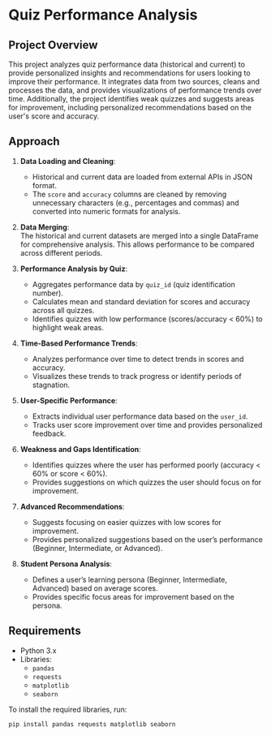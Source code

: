 # Quiz Performance Analysis

## Project Overview

This project analyzes quiz performance data (historical and current) to provide personalized insights and recommendations for users looking to improve their performance. It integrates data from two sources, cleans and processes the data, and provides visualizations of performance trends over time. Additionally, the project identifies weak quizzes and suggests areas for improvement, including personalized recommendations based on the user's score and accuracy.

## Approach

1. **Data Loading and Cleaning**:  
   - Historical and current data are loaded from external APIs in JSON format.
   - The `score` and `accuracy` columns are cleaned by removing unnecessary characters (e.g., percentages and commas) and converted into numeric formats for analysis.

2. **Data Merging**:  
   The historical and current datasets are merged into a single DataFrame for comprehensive analysis. This allows performance to be compared across different periods.

3. **Performance Analysis by Quiz**:  
   - Aggregates performance data by `quiz_id` (quiz identification number).
   - Calculates mean and standard deviation for scores and accuracy across all quizzes.
   - Identifies quizzes with low performance (scores/accuracy < 60%) to highlight weak areas.

4. **Time-Based Performance Trends**:  
   - Analyzes performance over time to detect trends in scores and accuracy.
   - Visualizes these trends to track progress or identify periods of stagnation.

5. **User-Specific Performance**:  
   - Extracts individual user performance data based on the `user_id`.
   - Tracks user score improvement over time and provides personalized feedback.

6. **Weakness and Gaps Identification**:  
   - Identifies quizzes where the user has performed poorly (accuracy < 60% or score < 60%).
   - Provides suggestions on which quizzes the user should focus on for improvement.

7. **Advanced Recommendations**:  
   - Suggests focusing on easier quizzes with low scores for improvement.
   - Provides personalized suggestions based on the user’s performance (Beginner, Intermediate, or Advanced).

8. **Student Persona Analysis**:  
   - Defines a user’s learning persona (Beginner, Intermediate, Advanced) based on average scores.
   - Provides specific focus areas for improvement based on the persona.

## Requirements

- Python 3.x
- Libraries:  
  - `pandas`  
  - `requests`  
  - `matplotlib`  
  - `seaborn`

To install the required libraries, run:

```bash
pip install pandas requests matplotlib seaborn

